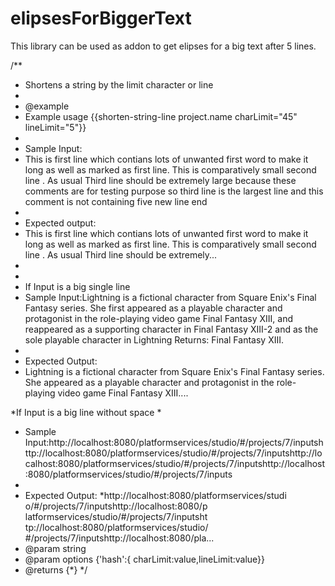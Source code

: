 # elipsesForBiggerText
This library can be used as addon to get elipses for a big text after 5 lines.


/**
 * Shortens a string by the limit character or line
 *
 * @example
 * Example usage {{shorten-string-line project.name charLimit="45" lineLimit="5"}}
 *
 * Sample Input:
 * This is first line which contians lots of unwanted first word to make it long as well as marked as first line.
   This is comparatively small second line .
   As usual Third line should be extremely large because these comments are for testing purpose so third line is the largest line and this comment is not containing five new line end
 *
 * Expected output:
 * This is first line which contians lots of
   unwanted first word to make it long as well
   as marked as first line.
   This is comparatively small second line .
   As usual Third line should be extremely...
 *
 *
 * If Input is a big single line
 * Sample Input:Lightning is a fictional character from Square Enix's Final Fantasy series. She first appeared as a playable character and protagonist in the role-playing video game Final Fantasy XIII, and reappeared as a supporting character in Final Fantasy XIII-2 and as the sole playable character in Lightning Returns: Final Fantasy XIII.
 *
 * Expected Output:
 * Lightning is a fictional character from
   Square Enix's Final Fantasy series. She
   appeared as a playable character and
   protagonist in the role-playing video game
   Final Fantasy XIII....

 *If Input is a big line without space
 *
 * Sample Input:http://localhost:8080/platformservices/studio/#/projects/7/inputshttp://localhost:8080/platformservices/studio/#/projects/7/inputshttp://localhost:8080/platformservices/studio/#/projects/7/inputshttp://localhost:8080/platformservices/studio/#/projects/7/inputs
 *
 * Expected Output:
 *http://localhost:8080/platformservices/studi
  o/#/projects/7/inputshttp://localhost:8080/p
  latformservices/studio/#/projects/7/inputsht
  tp://localhost:8080/platformservices/studio/
  #/projects/7/inputshttp://localhost:8080/pla...
 * @param string
 * @param options {'hash':{ charLimit:value,lineLimit:value}}
 * @returns {*}
 */
